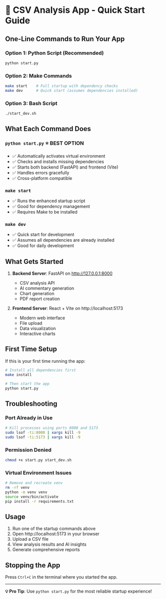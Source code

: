 # 🚀 CSV Analysis App - Quick Start Guide

## **One-Line Commands to Run Your App**

### **Option 1: Python Script (Recommended)**
```bash
python start.py
```

### **Option 2: Make Commands**
```bash
make start    # Full startup with dependency checks
make dev      # Quick start (assumes dependencies installed)
```

### **Option 3: Bash Script**
```bash
./start_dev.sh
```

## **What Each Command Does**

### **`python start.py`** ⭐ **BEST OPTION**
- ✅ Automatically activates virtual environment
- ✅ Checks and installs missing dependencies
- ✅ Starts both backend (FastAPI) and frontend (Vite)
- ✅ Handles errors gracefully
- ✅ Cross-platform compatible

### **`make start`**
- ✅ Runs the enhanced startup script
- ✅ Good for dependency management
- ✅ Requires Make to be installed

### **`make dev`**
- ✅ Quick start for development
- ✅ Assumes all dependencies are already installed
- ✅ Good for daily development

## **What Gets Started**

1. **Backend Server**: FastAPI on http://127.0.0.1:8000
   - CSV analysis API
   - AI commentary generation
   - Chart generation
   - PDF report creation

2. **Frontend Server**: React + Vite on http://localhost:5173
   - Modern web interface
   - File upload
   - Data visualization
   - Interactive charts

## **First Time Setup**

If this is your first time running the app:

```bash
# Install all dependencies first
make install

# Then start the app
python start.py
```

## **Troubleshooting**

### **Port Already in Use**
```bash
# Kill processes using ports 8000 and 5173
sudo lsof -ti:8000 | xargs kill -9
sudo lsof -ti:5173 | xargs kill -9
```

### **Permission Denied**
```bash
chmod +x start.py start_dev.sh
```

### **Virtual Environment Issues**
```bash
# Remove and recreate venv
rm -rf venv
python -m venv venv
source venv/bin/activate
pip install -r requirements.txt
```

## **Usage**

1. Run one of the startup commands above
2. Open http://localhost:5173 in your browser
3. Upload a CSV file
4. View analysis results and AI insights
5. Generate comprehensive reports

## **Stopping the App**

Press `Ctrl+C` in the terminal where you started the app.

---

**💡 Pro Tip**: Use `python start.py` for the most reliable startup experience!
